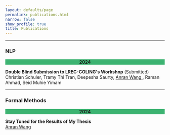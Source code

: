 ```yaml
---
layout: defaults/page
permalink: publications.html
narrow: false
show_profile: true
title: Publications
---
```

<!-- 
Publications in reversed chronological order in two categories:

1. <a href="#main">Main</a>
2. <a href="#klp">Kurdish language processing</a>
 
&#42; indicates equal contribution. 
 -->
 
---
### NLP

<div align="center" style="background-color:mediumseagreen" id="main">
		<b>2024</b>
</div>

<!-- **CRAMT: Cross-Lingual Resource Aggregation of Low-Resource Machine Translation and Metadata** (Submitted)    -->
**Double Blind Submission to LREC-COLING's Workshop** (Submitted)
Christian Schuler, Tramy Thi Tran, Deepesha Saurty, <u> Anran Wang </u>, Raman Ahmad, Seid Muhie Yimam   


<!-- **A Deep Dive Into Neural Synchrony Evaluation for Audio-visual Translation**   
Shravan Nayak, <u>Christian Schuler</u>, Debjoy Saha and Timo Baumann   
*ICMI '22: Proceedings of the 2022 International Conference on Multimodal Interaction*   
[[Paper]](https://dl.acm.org/doi/abs/10.1145/3536221.3556621){:target="_blank"} [[Poster]](docs/posters/2022-Nayak_Schuler_Saha_Baumann-ICMI-A Deep Dive Into Neural Synchrony Evaluation for Audio-visual Translation.pdf){:target="_blank"} [[bib]](bibliography/nayak2022deepdive.txt){:target="_blank"}   -->

---
### Formal Methods

<div align="center" style="background-color:mediumseagreen" id="main">
		<b>2024</b>
</div>

**Stay Tuned for the Results of My Thesis**   
<u>Anran Wang</u>
